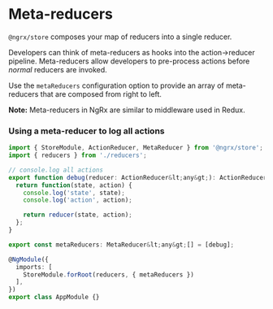 # Meta-reducers

`@ngrx/store` composes your map of reducers into a single reducer.

Developers can think of meta-reducers as hooks into the action->reducer pipeline. Meta-reducers allow developers to pre-process actions before _normal_ reducers are invoked.

Use the `metaReducers` configuration option to provide an array of meta-reducers that are composed from right to left.

**Note:** Meta-reducers in NgRx are similar to middleware used in Redux.

### Using a meta-reducer to log all actions

```ts
import { StoreModule, ActionReducer, MetaReducer } from '@ngrx/store';
import { reducers } from './reducers';

// console.log all actions
export function debug(reducer: ActionReducer&lt;any&gt;): ActionReducer&lt;any&gt; {
  return function(state, action) {
    console.log('state', state);
    console.log('action', action);

    return reducer(state, action);
  };
}

export const metaReducers: MetaReducer&lt;any&gt;[] = [debug];

@NgModule({
  imports: [
    StoreModule.forRoot(reducers, { metaReducers })
  ],
})
export class AppModule {}
```
